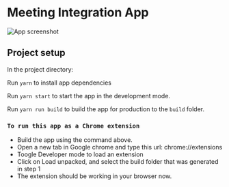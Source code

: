 # Meeting Integration App

![App screenshot](https://imgur.com/a/iIJeNyw.png)

## Project setup

In the project directory:

Run `yarn` to install app dependencies

Run `yarn start` to start the app in the development mode.

Run `yarn run build` to build the app for production to the `build` folder.

### `To run this app as a Chrome extension`
- Build the app using the command above.
- Open a new tab in Google chrome and type this url: chrome://extensions
- Toogle Developer mode to load an extension
- Click on Load unpacked, and select the build folder that was generated in step 1
- The extension should be working in your browser now.